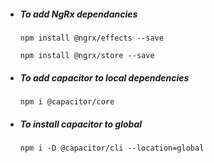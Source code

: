 
* ##### To add _NgRx_ dependancies

  `npm install @ngrx/effects --save`

  `npm install @ngrx/store --save`

* ##### To add _capacitor_ to local dependencies

  `npm i @capacitor/core`

* ##### To install _capacitor_ to global

  `npm i -D @capacitor/cli --location=global`
